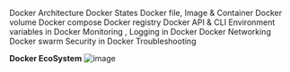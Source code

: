 Docker Architecture
Docker States
Docker file, Image & Container
Docker volume
Docker compose
Docker registry
Docker API & CLI
Environment variables in Docker
Monitoring , Logging in Docker
Docker Networking
Docker swarm
Security in Docker
Troubleshooting

**Docker EcoSystem**
![image](https://user-images.githubusercontent.com/29191813/225827998-c45deb18-992e-42db-847a-29418893c71b.png)

